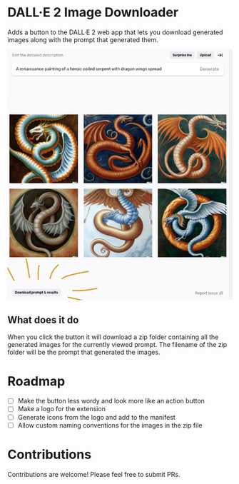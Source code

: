 # DALL·E 2 Image Downloader

Adds a button to the DALL·E 2 web app that lets you download generated images along with the prompt that generated them.

![Screenshot of the web app with the new button in the bottom left hand corner](screenshot.png "Screenshot of the web app with the new button in the bottom left hand corner")

## What does it do

When you click the button it will download a zip folder containing all the generated images for the currently viewed prompt. The filename of the zip folder will be the prompt that generated the images.

# Roadmap

- [ ] Make the button less wordy and look more like an action button
- [ ] Make a logo for the extension
- [ ] Generate icons from the logo and add to the manifest
- [ ] Allow custom naming conventions for the images in the zip file

# Contributions

Contributions are welcome! Please feel free to submit PRs.
